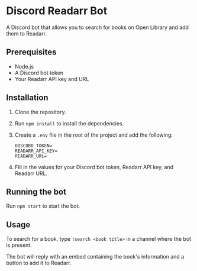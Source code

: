 
# Discord Readarr Bot

A Discord bot that allows you to search for books on Open Library and add them to Readarr.

## Prerequisites

* Node.js
* A Discord bot token
* Your Readarr API key and URL

## Installation

1. Clone the repository.
2. Run `npm install` to install the dependencies.
3. Create a `.env` file in the root of the project and add the following:

   ```
   DISCORD_TOKEN=
   READARR_API_KEY=
   READARR_URL=
   ```

4. Fill in the values for your Discord bot token, Readarr API key, and Readarr URL.

## Running the bot

Run `npm start` to start the bot.

## Usage

To search for a book, type `!search <book title>` in a channel where the bot is present.

The bot will reply with an embed containing the book's information and a button to add it to Readarr.
